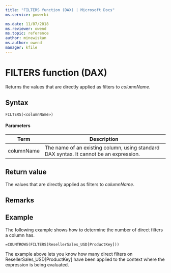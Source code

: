 ```yaml
---
title: "FILTERS function (DAX) | Microsoft Docs"
ms.service: powerbi 

ms.date: 11/07/2018
ms.reviewer: owend
ms.topic: reference
author: minewiskan
ms.author: owend
manager: kfile
---
```

# FILTERS function (DAX)
Returns the values that are directly applied as filters to *columnName*.  
  
## Syntax  
  
```dax
FILTERS(<columnName>)  
```
  
#### Parameters  

|Term  |Description|  
|---------|---------|
|columnName      | The name of an existing column, using standard DAX syntax. It cannot be an expression.  |

## Return value  
The values that are directly applied as filters to *columnName*.  
  
## Remarks  
  
## Example  
The following example shows how to determine the number of direct filters a column has.  
  
```dax
=COUNTROWS(FILTERS(ResellerSales_USD[ProductKey]))  
```

The example above lets you know how many direct filters on ResellerSales_USD[ProductKey] have been applied to the context where the expression is being evaluated.  
  
